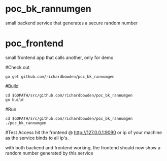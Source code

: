 # poc_bk_rannumgen
small backend service that generates a secure random number

# poc_frontend
small frontend app that calls another, only for demo

#Check out

`go get github.com/richardbowden/poc_bk_rannumgen`

#Build

```
cd $GOPATH/src/github.com/richardbowden/poc_bk_rannumgen
go build
```

#Run
```
cd $GOPATH/src/github.com/richardbowden/poc_bk_rannumgen
./poc_bk_rannumgen 
```

#Test Access
hit the frontend @ http://127.0.0.1:9090 or ip of your machine as the service binds to all ip's.

with both backend and frontend working, the frontend should now show a random number generated by this service
